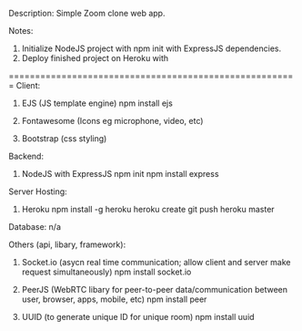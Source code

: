 Description:
Simple Zoom clone web app.

Notes:
1) Initialize NodeJS project with npm init with ExpressJS dependencies.
2) Deploy finished project on Heroku with 


=======================================================
Client:
1) EJS (JS template engine)
npm install ejs

2) Fontawesome (Icons eg microphone, video, etc)

3) Bootstrap (css styling)

Backend:
1) NodeJS with ExpressJS
npm init
npm install express

Server Hosting:
1) Heroku
npm install -g heroku
heroku create
git push heroku master

Database:
n/a

Others (api, libary, framework):
1) Socket.io (asycn real time communication; allow client and server make request simultaneously)
npm install socket.io

2) PeerJS (WebRTC libary for peer-to-peer data/communication between user, browser, apps, mobile, etc)
npm install peer

3) UUID (to generate unique ID for unique room)
npm install uuid
